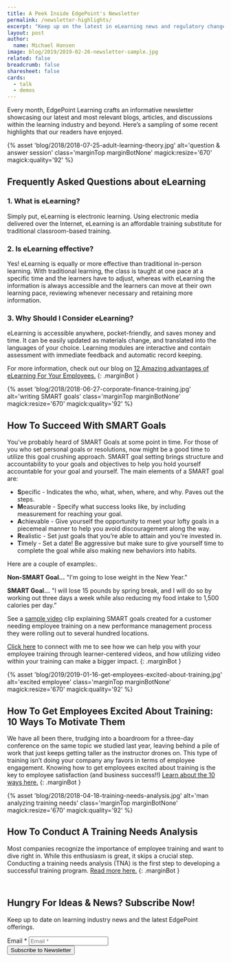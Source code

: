 ```yaml
---
title: A Peek Inside EdgePoint's Newsletter
permalink: /newsletter-highlights/
excerpt: "Keep up on the latest in eLearning news and regulatory changes by subscribing to updates from our eLearning blog."
layout: post
author:
  name: Michael Hansen
image: blog/2019/2019-02-26-newsletter-sample.jpg
related: false
breadcrumb: false
sharesheet: false
cards:
  - talk
  - demos
---
```

<div class="pillar">
    <p>Every month, EdgePoint Learning crafts an informative newsletter showcasing our latest and most relevant blogs, articles, and discussions within the learning industry and beyond. Here’s a sampling of some recent highlights that our readers have enjoyed.</p>
</div>

{% asset 'blog/2018/2018-07-25-adult-learning-theory.jpg'
   alt='question & answer session'
   class='marginTop marginBotNone'
   magick:resize='670'
   magick:quality='92' %}

## Frequently Asked Questions about eLearning

### 1. What is eLearning?

Simply put, eLearning is electronic learning. Using electronic media delivered over the Internet, eLearning is an affordable training substitute for traditional classroom-based training.

### 2. Is eLearning effective?

Yes! eLearning is equally or more effective than traditional in-person learning. With traditional learning, the class is taught at one pace at a specific time and the learners have to adjust, whereas with eLearning the information is always accessible and the learners can move at their own learning pace, reviewing whenever necessary and retaining more information.

### 3. Why Should I Consider eLearning?

eLearning is accessible anywhere, pocket-friendly, and saves money and time. It can be easily updated as materials change, and translated into the languages of your choice. Learning modules are interactive and contain assessment with immediate feedback and automatic record keeping.

For more information, check out our blog on [12 Amazing advantages of eLearning For Your Employees.](/blog/advantages-of-elearning/)
{: .marginBot }


{% asset 'blog/2018/2018-06-27-corporate-finance-training.jpg'
   alt='writing SMART goals'
   class='marginTop marginBotNone'
   magick:resize='670'
   magick:quality='92' %}

## How To Succeed With SMART Goals
You've probably heard of SMART Goals at some point in time. For those of you who set personal goals or resolutions, now might be a good time to utilize this goal crushing approach. SMART goal setting brings structure and accountability to your goals and objectives to help you hold yourself accountable for your goal and yourself. The main elements of a SMART goal are:

- **S**pecific - Indicates the who, what, when, where, and why. Paves out the steps.
- **M**easurable - Specify what success looks like, by including measurement for reaching your goal.
- **A**chievable - Give yourself the opportunity to meet your lofty goals in a piecemeal manner to help you avoid discouragement along the way.
- **R**ealistic - Set just goals that you’re able to attain and you're invested in.
- **T**imely - Set a date! Be aggressive but make sure to give yourself time to complete the goal while also making new behaviors into habits.

Here are a couple of examples:.

**Non-SMART Goal...** "I'm going to lose weight in the New Year."

**SMART Goal...** "I will lose 15 pounds by spring break, and I will do so by working out three days a week while also reducing my food intake to 1,500 calories per day.”

See a [sample video](/demo/goal-setting/) clip explaining SMART goals created for a customer needing employee training on a new performance management process they were rolling out to several hundred locations.

[Click here](/form/talk/) to connect with me to see how we can help you with your employee training through learner-centered videos, and how utilizing video within your training can make a bigger impact.
{: .marginBot }


{% asset 'blog/2019/2019-01-16-get-employees-excited-about-training.jpg'
   alt='excited employee'
   class='marginTop marginBotNone'
   magick:resize='670'
   magick:quality='92' %}

## How To Get Employees Excited About Training: 10 Ways To Motivate Them

We have all been there, trudging into a boardroom for a three-day conference on the same topic we studied last year, leaving behind a pile of work that just keeps getting taller as the instructor drones on. This type of training isn’t doing your company any favors in terms of employee engagement. Knowing how to get employees excited about training is the key to employee satisfaction (and business success!!) [Learn about the 10 ways here.](/blog/get-employees-excited-about-training/)
{: .marginBot }


{% asset 'blog/2018/2018-04-18-training-needs-analysis.jpg'
   alt='man analyzing training needs'
   class='marginTop marginBotNone'
   magick:resize='670'
   magick:quality='92' %}

## How To Conduct A Training Needs Analysis

Most companies recognize the importance of employee training and want to dive right in. While this enthusiasm is great, it skips a crucial step. Conducting a training needs analysis (TNA) is the first step to developing a successful training program. [Read more here.](/blog/training-needs-analysis/)
{: .marginBot }

<div class="pillar marginTop" style="padding-top: 0.8em">
<h2>Hungry For Ideas & News? Subscribe Now!</h2>

<p class="marginBot">Keep up to date on learning industry news and the latest EdgePoint offerings.</p>

<form accept-charset="UTF-8" action="https://lf225.infusionsoft.com/app/form/process/d83fbd0779271f1cce2372a977f92bf9" class="infusion-form marginBot" id="inf_form_d83fbd0779271f1cce2372a977f92bf9" method="POST">
    <input name="inf_form_xid" type="hidden" value="d83fbd0779271f1cce2372a977f92bf9" />
    <input name="inf_form_name" type="hidden" value="Newsletter Subscribe" />
    <input name="infusionsoft_version" type="hidden" value="1.69.0.47575" />
    <div class="infusion-field">
        <label for="inf_field_Email">Email *</label>
        <input class="infusion-field-input" id="inf_field_Email" name="inf_field_Email" placeholder="Email *" type="text" />
    </div>
    <div>
        <div class="text">
                    <div class="text" contentid="paragraph">
                        <div> </div>
                    </div>
        </div>
    </div>
    <div class="infusion-submit">
        <button type="submit" class="button">Subscribe to Newsletter</button>
    </div>
</form>
<script type="text/javascript" src="https://lf225.infusionsoft.com/app/webTracking/getTrackingCode"></script>
<script type="text/javascript" src="https://lf225.infusionsoft.com/app/timezone/timezoneInputJs?xid=d83fbd0779271f1cce2372a977f92bf9"></script>
</div>
